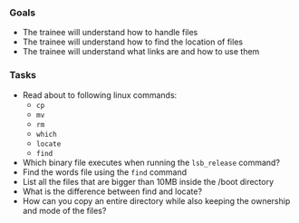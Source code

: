 ### Goals
- The trainee will understand how to handle files
- The trainee will understand how to find the location of files
- The trainee will understand what links are and how to use them

### Tasks
- Read about to following linux commands:
  - `cp`
  - `mv`
  - `rm`
  - `which`
  - `locate`
  - `find`
- Which binary file executes when running the `lsb_release` command?
- Find the words file using the `find` command
- List all the files that are bigger than 10MB inside the /boot directory
- What is the difference between find and locate?
- How can you copy an entire directory while also keeping the ownership and mode of the files?

